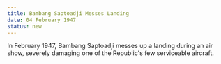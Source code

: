 ```yaml
---
title: Bambang Saptoadji Messes Landing
date: 04 February 1947 
status: new
---
```


In February 1947, Bambang Saptoadji messes up a landing during an air
show, severely damaging one of the Republic's few serviceable aircraft.
